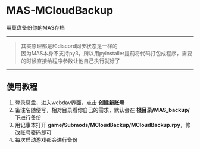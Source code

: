 # MAS-MCloudBackup  
用莫盘备份你的MAS存档

----------------  

> 其实原理都是和discord同步状态是一样的  
> 因为MAS本身不支持py3，所以用pyinstaller提前将代码打包成程序，需要的时候直接给程序参数让他自己执行就好了

----------------

## 使用教程
1. 登录莫盘，进入webdav界面，点击 **创建新账号**
2. 备注名随便写，相对目录看你自己的需求，默认会在 **根目录/MAS_backup/** 下进行备份
3. 用记事本打开 **game/Submods/MCloudBackup/MCloudBackup.rpy**，修改账号密码即可
4. 每次启动游戏都会进行备份
